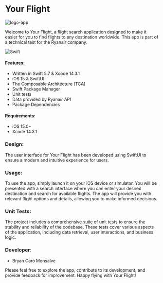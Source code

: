 # Your Flight
![logo-app](https://github.com/bryancaro/Your-Trip/assets/58017823/b1382100-b78d-4cdb-a401-32281551f19f)

Welcome to Your Flight, a flight search application designed to make it easier for you to find flights to any destination worldwide. This app is part of a technical test for the Ryanair company.

![Swift](https://img.shields.io/badge/Swift-UI-blue.svg)

#### Features:

- Written in Swift 5.7 & Xcode 14.3.1
- iOS 15 & SwiftUI
- The Composable Architecture (TCA)
- Swift Package Manager
- Unit tests
- Data provided by Ryanair API
- Package Dependencies

#### Requirements:

- iOS 15.0+
- Xcode 14.3.1

### Design:

The user interface for Your Flight has been developed using SwiftUI to ensure a modern and intuitive experience for users.

### Usage:

To use the app, simply launch it on your iOS device or simulator. You will be presented with a search interface where you can enter your desired destination and search for available flights. The app will provide you with relevant flight options and details, allowing you to make informed decisions.

### Unit Tests:

The project includes a comprehensive suite of unit tests to ensure the stability and reliability of the codebase. These tests cover various aspects of the application, including data retrieval, user interactions, and business logic.

### Developer:

- Bryan Caro Monsalve

Please feel free to explore the app, contribute to its development, and provide feedback for improvement. Happy flying with Your Flight!
